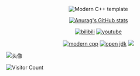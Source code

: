 <div id="title" align=center>

![Modern C++ template][github-sub-title:img]

[![Anurag's GitHub stats](https://github-readme-stats.vercel.app/api?username=Mq-b&show_icons=true&theme=tokyonight)](https://b23.tv/iEJTnPp)

[![bilibili](https://img.shields.io/badge/bilibili-Hello_Warden-blue)](https://space.bilibili.com/399899688?spm_id_from=333.1007.0.0)
[![youtube](https://img.shields.io/badge/video-YouTube-red)](https://www.youtube.com/@WardenHello)

[![modern cpp](https://img.shields.io/badge/code-Modern%20C++-blue)](https://learn.microsoft.com/zh-cn/cpp/cpp/welcome-back-to-cpp-modern-cpp) 
[![open jdk](https://img.shields.io/badge/open-jdk-white)](https://learn.microsoft.com/zh-cn/java/openjdk/download)
![](https://img.shields.io/badge/爱好-二次元-red)

</div>

![头像](image/like.jpg)

![Visitor Count](https://profile-counter.glitch.me/Mq-b/count.svg)

[github-sub-title:img]: https://readme-typing-svg.herokuapp.com?font=Segoe+Script&center=true&lines=mq白.
